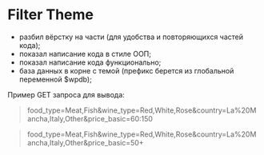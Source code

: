 # Filter Theme

* разбил вёрстку на части (для удобства и повторяющихся частей кода);
* показал написание кода в стиле ООП;
* показал написание кода функционально;
* база данных в корне с темой (префикс берется из глобальной переменной $wpdb);

Пример GET запроса для вывода:
> food_type=Meat,Fish&wine_type=Red,White,Rose&country=La%20Mancha,Italy,Other&price_basic=60:150

> food_type=Meat,Fish&wine_type=Red,White,Rose&country=La%20Mancha,Italy,Other&price_basic=50+